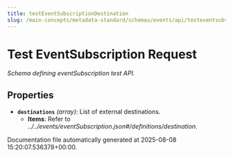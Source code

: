 ```yaml
---
title: testEventSubscriptionDestination
slug: /main-concepts/metadata-standard/schemas/events/api/testeventsubscriptiondestination
---
```


# Test EventSubscription Request

*Schema defining eventSubscription test API.*

## Properties

- **`destinations`** *(array)*: List of external destinations.
  - **Items**: Refer to *../../events/eventSubscription.json#/definitions/destination*.


Documentation file automatically generated at 2025-08-08 15:20:07.536378+00:00.

